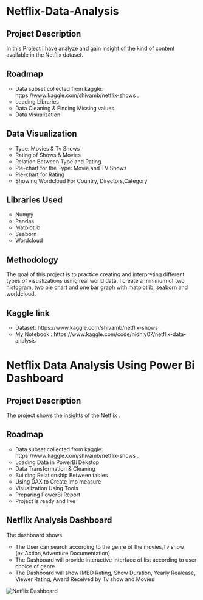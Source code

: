 # Netflix-Data-Analysis
## Project Description
In this Project I have analyze and gain insight of the kind of content available in the Netflix dataset.
## Roadmap
<ul style="list-style-type:circle;">
  <li>Data subset collected from kaggle: https://www.kaggle.com/shivamb/netflix-shows .</li>
  <li>Loading Libraries </li>
  <li>Data Cleaning & Finding Missing values</li>
  <li>Data Visualization</li>
  </ul>
  
## Data Visualization
<ul style="list-style-type:circle;">
  <li>Type: Movies & Tv Shows</li>
  <li>Rating of Shows & Movies </li>
  <li>Relation Between Type and Rating</li>
  <li>Pie-chart for the Type: Movie and TV Shows</li>	
  <li>Pie-chart for Rating</li>
  <li>Showing Wordcloud For Country, Directors,Category </li>
  </ul>
  
## Libraries Used
<ul style="list-style-type:circle;">
  <li>Numpy</li>
  <li>Pandas </li>
  <li>Matplotlib</li>
  <li>Seaborn</li>	
  <li>Wordcloud</li>
  </ul>

## Methodology

The goal of this project is to practice creating and interpreting different types of visualizations using real world data. I create a minimum of two histogram, two pie chart and one bar graph with matplotlib, seaborn and worldcloud.

## Kaggle link
<ul style="list-style-type:circle;">
  <li>Dataset: https://www.kaggle.com/shivamb/netflix-shows .</li>
  <li> My Notebook : https://www.kaggle.com/code/nidhiy07/netflix-data-analysis </li>
</ul>

# Netflix Data Analysis Using Power Bi Dashboard

## Project Description
The project shows the  insights of the Netflix . 

## Roadmap
<ul style="list-style-type:circle;">
  <li>Data subset collected from kaggle: https://www.kaggle.com/shivamb/netflix-shows .</li>
  <li>Loading Data in PowerBi Dekstop</li>
  <li>Data Transformation & Cleaning</li>
  <li>Building Relationship Between tables</li>
  <li>Using DAX to Create Imp measure</li>
  <li>Visualization Using Tools</li>
  <li>Preparing PowerBi Report</li>
  <li>Project is ready and live</li>
  </ul>
  
## Netflix Analysis Dashboard
The dashboard shows:
<ul style="list-style-type:circle;">
  <liTotal No of Movies,Tv Show, Series Present in Netflix.></li>
  <li>The User can search according to the genre of the movies,Tv show (ex.Action,Adventure,Documentation)</li>
  <li>The Dashboard will provide interactive interface of list according to user choice of genre</li>
  <li>The Dashboard will show IMBD Rating, Show Duration, Yearly Realease, Viewer Rating, Award Received by Tv show and Movies </li>
  </ul>
  
  ![Netflix Dashboard](https://user-images.githubusercontent.com/80893000/210554952-15dea017-7997-4dfa-bb8a-6f8b27b84e11.jpg)

 
  
  

